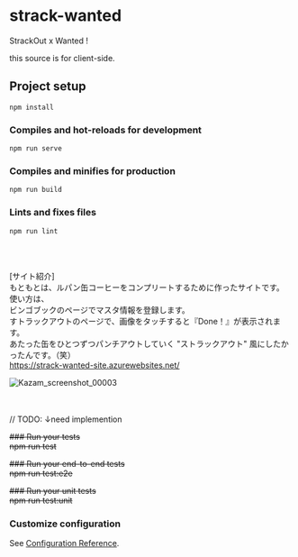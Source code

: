 # strack-wanted

StrackOut x Wanted !

this source is for client-side.



## Project setup
```
npm install
```

### Compiles and hot-reloads for development
```
npm run serve
```

### Compiles and minifies for production
```
npm run build
```

### Lints and fixes files
```
npm run lint
```
<br>
<br>

[サイト紹介]<br>
もともとは、ルパン缶コーヒーをコンプリートするために作ったサイトです。<br>
使い方は、<br>
ビンゴブックのページでマスタ情報を登録します。<br>
すトラックアウトのページで、画像をタッチすると『Done！』が表示されます。<br>
あたった缶をひとつずつパンチアウトしていく "ストラックアウト" 風にしたかったんです。（笑）<br>
https://strack-wanted-site.azurewebsites.net/<br>

![Kazam_screenshot_00003](https://user-images.githubusercontent.com/49635377/66712853-00981400-edde-11e9-832b-2b1906ec392f.png)


<br>
<br>
// TODO: ↓need implemention<br>

~~### Run your tests~~<br>
~~npm run test~~

~~### Run your end-to-end tests~~<br>
~~npm run test:e2e~~

~~### Run your unit tests~~<br>
~~npm run test:unit~~

### Customize configuration
See [Configuration Reference](https://cli.vuejs.org/config/).
